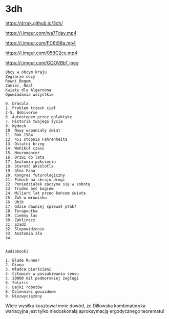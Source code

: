 # 3dh
https://drrak.github.io/3dh/

https://i.imgur.com/wa7Fday.mp4

https://i.imgur.com/FD6t98a.mp4

https://i.imgur.com/05BC2ce.mp4

https://i.imgur.com/GQOVBbT.jpeg

```
Obcy w obcym kraju  
Żeglarze nocy  
Równi Bogom  
Zamieć, Neal  
Kwiaty dla Algernona  
Opowiadania wszystkie 

0. Dracula
1. Problem trzech ciał
2-5. Bobiverse
6. Autostopem przez galaktykę
7. Historia twojego życia
9. Wydech
10. Nowy wspaniały świat
11. Rok 1984
12. 451 stopnia Fahrenheita
13. Ostatni brzeg
14. Wehikuł czasu
15. Neuromancer
16. Drzwi do lata
17. Anatomia pęknięcia
18. Starość aksolotla
19. Głos Pana
20. Kongres futurologiczny
21. Piknik na skraju drogi
22. Poniedziałek zaczyna się w sobotę
23. Trudno być bogiem
24. Miliard lat przed końcem świata
25. Żuk w mrowisku
26. Ubik
27. Gdzie dawniej śpiewał ptak?
28. Terapeutka
29. Ciemny las
30. Zaklinacz
31. Szadź
32. Ślepowidzenie
33. Anatomia zła
34. 


Audiobooki

1. Blade Runner
2. Diuna
3. Władca pierścieni
4. Człowiek w poszukiwaniu sensu
5. 20000 mil podmorskiej żeglugi
6. Solaris
7. Bajki robotów
8. Dzienniki gwiazdowe
9. Niezwyciężony
```
Wiele wysiłku kosztował mnie dowód, że Dillowska kombinatoryka wariacyjna jest tylko niedoskonałą aproksymacją ergodycznego teorematu!
